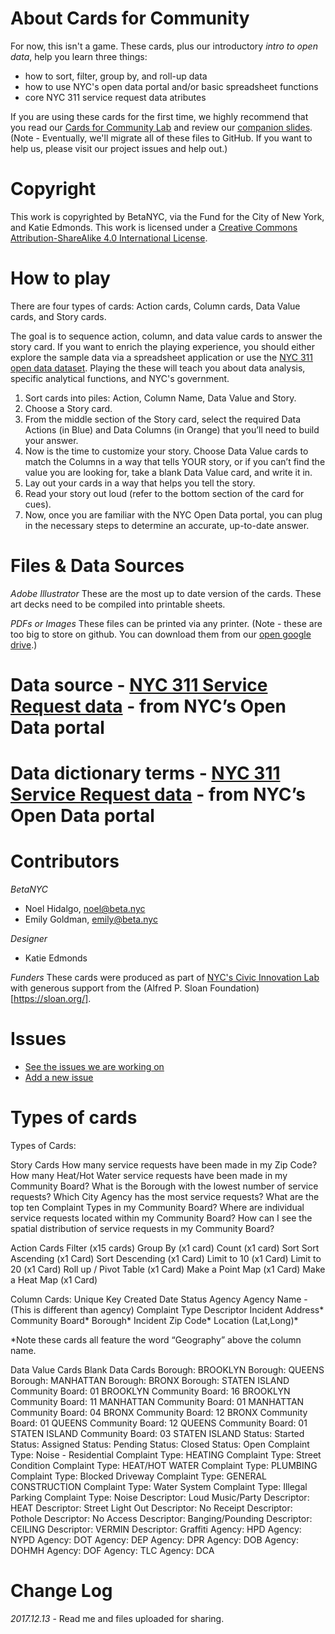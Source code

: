 # About Cards for Community

For now, this isn't a game. These cards, plus our introductory _intro to open data_, help you learn three things: 
 - how to sort, filter, group by, and roll-up data
 - how to use NYC's open data portal and/or basic spreadsheet functions
 - core NYC 311 service request data atributes
 
If you are using these cards for the first time, we highly recommend that you read our [Cards for Community Lab](http://bit.ly/opendata_offline) and review our [companion slides](http://bit.ly/2iotbQ9 ). (Note - Eventually, we'll migrate all of these files to GitHub. If you want to help us, please visit our project issues and help out.)
 
 # Copyright
This work is copyrighted by BetaNYC, via the Fund for the City of New York, and Katie Edmonds. This work is licensed under a [Creative Commons Attribution-ShareAlike 4.0 International License](https://creativecommons.org/licenses/by-sa/4.0/).

# How to play

There are four types of cards: Action cards, Column cards, Data Value cards, and Story cards. 

The goal is to sequence action, column, and data value cards to answer the story card. If you want to enrich the playing experience, you should either explore the sample data via a spreadsheet application or use the [NYC 311 open data dataset](https://data.cityofnewyork.us/Social-Services/311-Service-Requests-from-2010-to-Present/erm2-nwe9/data). Playing the these will teach you about data analysis, specific analytical functions, and NYC's government.

1. Sort cards into piles: Action, Column Name, Data Value and Story. 
1. Choose a Story card.
1. From the middle section of the Story card, select the required Data Actions (in Blue) and Data Columns (in Orange) that you’ll need to build your answer.
1. Now is the time to customize your story. Choose Data Value cards to match the Columns in a way that tells YOUR story, or if you can’t find the value you are looking for, take a blank Data Value card, and write it in.
1. Lay out your cards in a way that helps you tell the story.
1. Read your story out loud (refer to the bottom section of the card for cues).
1. Now, once you are familiar with the NYC Open Data portal, you can plug in the necessary steps to determine an accurate, up-to-date answer.

# Files & Data Sources

*Adobe Illustrator*
These are the most up to date version of the cards. These art decks need to be compiled into printable sheets.

*PDFs or Images*
These files can be printed via any printer. (Note - these are too big to store on github. You can download them from our [open google drive](https://drive.google.com/open?id=0B98QOZfGax93RUlLNjloYS1Tb3c).)

# Data source - [NYC 311 Service Request data](https://data.cityofnewyork.us/Social-Services/311-Service-Requests-from-2010-to-Present/erm2-nwe9/data) - from NYC’s Open Data portal
# Data dictionary terms - [NYC 311 Service Request data](https://data.cityofnewyork.us/api/views/erm2-nwe9/files/1c02701c-39b4-4365-837b-36f785eb33db?download=true&filename=311%20SR%20Data%20Dictionary.xlsx) - from NYC’s Open Data portal

# Contributors

*BetaNYC*
 * Noel Hidalgo, noel@beta.nyc
 * Emily Goldman, emily@beta.nyc

*Designer*
 * Katie Edmonds
 
*Funders*
These cards were produced as part of [NYC's Civic Innovation Lab](https://beta.nyc/programs/civic-innovation-lab/) with generous support from the (Alfred P. Sloan Foundation)[https://sloan.org/].

# Issues
 * [See the issues we are working on](https://github.com/BetaNYC/cards-for-community/issues)
 * [Add a new issue](https://github.com/BetaNYC/cards-for-community/issues/new)


# Types of cards
Types of Cards:

Story Cards
How many service requests have been made in my Zip Code?
How many Heat/Hot Water service requests have been made in my Community Board?
What is the Borough with the lowest number of service requests?
Which City Agency has the most service requests?
What are the top ten Complaint Types in my Community Board?
Where are individual service requests located within my Community Board?
How can I see the spatial distribution of service requests in my Community Board?

Action Cards 
Filter (x15 cards)
Group By (x1 card)
Count (x1 card)
Sort
Sort Ascending (x1 Card)
Sort Descending  (x1 Card)
Limit to 10 (x1 Card)
Limit to 20 (x1 Card)
Roll up / Pivot Table (x1 Card)
Make a Point Map (x1 Card)
Make a Heat Map (x1 Card)

Column Cards:
Unique Key
Created Date
Status
Agency
Agency Name - (This is different than agency)
Complaint Type
Descriptor 
Incident Address*
Community Board*
Borough* 
Incident Zip Code*
Location (Lat,Long)*

*Note these cards all feature the word “Geography” above the column name.

Data Value Cards
Blank Data Cards
Borough: BROOKLYN
Borough: QUEENS
Borough: MANHATTAN
Borough: BRONX
Borough: STATEN ISLAND
Community Board: 01 BROOKLYN
Community Board: 16 BROOKLYN
Community Board: 11 MANHATTAN
Community Board: 01 MANHATTAN
Community Board: 04 BRONX
Community Board: 12 BRONX
Community Board: 01 QUEENS
Community Board: 12 QUEENS
Community Board: 01 STATEN ISLAND
Community Board: 03 STATEN ISLAND
Status: Started
Status: Assigned
Status: Pending
Status: Closed
Status: Open
Complaint Type: Noise - Residential
Complaint Type: HEATING
Complaint Type: Street Condition
Complaint Type: HEAT/HOT WATER
Complaint Type: PLUMBING
Complaint Type: Blocked Driveway
Complaint Type: GENERAL CONSTRUCTION
Complaint Type: Water System
Complaint Type: Illegal Parking
Complaint Type: Noise
Descriptor: Loud Music/Party
Descriptor: HEAT
Descriptor: Street Light Out
Descriptor: No Receipt
Descriptor: Pothole
Descriptor: No Access
Descriptor: Banging/Pounding
Descriptor: CEILING
Descriptor: VERMIN
Descriptor: Graffiti
Agency: HPD
Agency: NYPD
Agency: DOT
Agency: DEP
Agency: DPR
Agency: DOB
Agency: DOHMH
Agency: DOF
Agency: TLC
Agency: DCA



# Change Log
 *2017.12.13* - Read me and files uploaded for sharing.